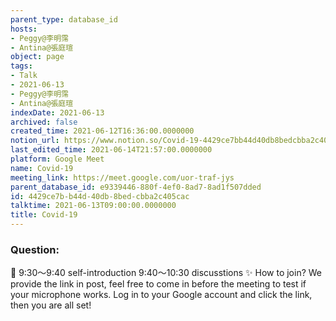 ```yaml
---
parent_type: database_id
hosts:
- Peggy@李明霈
- Antina@張庭瑄
object: page
tags:
- Talk
- 2021-06-13
- Peggy@李明霈
- Antina@張庭瑄
indexDate: 2021-06-13
archived: false
created_time: 2021-06-12T16:36:00.0000000
notion_url: https://www.notion.so/Covid-19-4429ce7bb44d40db8bedcbba2c405cac
last_edited_time: 2021-06-14T21:57:00.0000000
platform: Google Meet
name: Covid-19
meeting_link: https://meet.google.com/uor-traf-jys
parent_database_id: e9339446-880f-4ef0-8ad7-8ad1f507dded
id: 4429ce7b-b44d-40db-8bed-cbba2c405cac
talktime: 2021-06-13T09:00:00.0000000
title: Covid-19
---
```


### Question:


   
   
   
   
   
📅
9:30～9:40 self-introduction
9:40～10:30 discusstions
✨
How to join?
We provide the link in post, feel free to come in before the meeting to test if your microphone works. Log in to your Google account and click the link, then you are all set!


